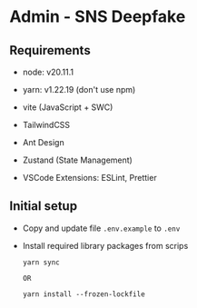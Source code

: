 # Admin - SNS Deepfake

## Requirements

- node: v20.11.1
- yarn: v1.22.19 (don't use npm)
- vite (JavaScript + SWC)
- TailwindCSS
- Ant Design
- Zustand (State Management)

- VSCode Extensions: ESLint, Prettier

## Initial setup

- Copy and update file `.env.example` to `.env`
- Install required library packages from scrips

  ```
  yarn sync

  OR

  yarn install --frozen-lockfile
  ```
